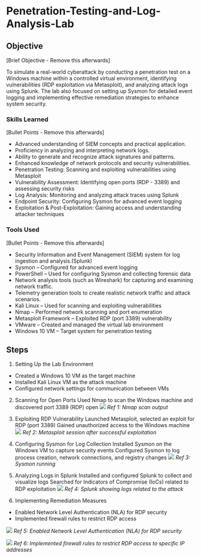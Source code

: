 # Penetration-Testing-and-Log-Analysis-Lab

## Objective
[Brief Objective - Remove this afterwards]

To simulate a real-world cyberattack by conducting a penetration test on a Windows machine within a controlled virtual environment, identifying vulnerabilities (RDP exploitation via Metasploit), and analyzing attack logs using Splunk. The lab also focused on setting up Sysmon for detailed event logging and implementing effective remediation strategies to enhance system security.

### Skills Learned
[Bullet Points - Remove this afterwards]

- Advanced understanding of SIEM concepts and practical application.
- Proficiency in analyzing and interpreting network logs.
- Ability to generate and recognize attack signatures and patterns.
- Enhanced knowledge of network protocols and security vulnerabilities.
- Penetration Testing: Scanning and exploiting vulnerabilities using Metasploit
- Vulnerability Assessment: Identifying open ports (RDP - 3389) and assessing security risks
- Log Analysis: Monitoring and analyzing attack traces using Splunk
- Endpoint Security: Configuring Sysmon for advanced event logging
- Exploitation & Post-Exploitation: Gaining access and understanding attacker techniques

### Tools Used
[Bullet Points - Remove this afterwards]

- Security Information and Event Management (SIEM) system for log ingestion and analysis.(Splunk)
- Sysmon – Configured for advanced event logging
- PowerShell – Used for configuring Sysmon and collecting forensic data
- Network analysis tools (such as Wireshark) for capturing and examining network traffic.
- Telemetry generation tools to create realistic network traffic and attack scenarios.
- Kali Linux – Used for scanning and exploiting vulnerabilities
- Nmap – Performed network scanning and port enumeration
- Metasploit Framework – Exploited RDP (port 3389) vulnerability
- VMware – Created and managed the virtual lab environment
- Windows 10 VM – Target system for penetration testing


## Steps
1. Setting Up the Lab Environment
- Created a Windows 10 VM as the target machine
- Installed Kali Linux VM as the attack machine
- Configured network settings for communication between VMs

2. Scanning for Open Ports
Used Nmap to scan the Windows machine and discovered port 3389 (RDP) open
<img src="https://github.com/user-attachments/assets/8c04a768-0a72-4465-9a69-3273fcccc987" /> *Ref 1: Nmap scan output*


3. Exploiting RDP Vulnerability
Launched Metasploit, selected an exploit for RDP (port 3389)
Gained unauthorized access to the Windows machine
<img src="https://github.com/user-attachments/assets/d5bd1f62-003c-4fea-9e0b-054cd22ca089" /> *Ref 2: Metasploit session after successful exploitation*

4. Configuring Sysmon for Log Collection
Installed Sysmon on the Windows VM to capture security events
Configured Sysmon to log process creation, network connections, and registry changes
<img src="https://github.com/user-attachments/assets/5aa5230a-584d-4a35-8b09-d7dfc16c1a86" /> *Ref 3: Sysmon running*

5. Analyzing Logs in Splunk
Installed and configured Splunk to collect and visualize logs
Searched for Indicators of Compromise (IoCs) related to RDP exploitation
<img src="https://github.com/user-attachments/assets/a399302b-0463-44b3-96d5-729130e3132e" /> *Ref 4: Splunk showing logs related to the attack*

8. Implementing Remediation Measures
- Enabled Network Level Authentication (NLA) for RDP security
- Implemented firewall rules to restrict RDP access

<img src="https://github.com/user-attachments/assets/2a881dde-de7c-425f-8518-72181dd2c79c" /> *Ref 5: Enabled Network Level Authentication (NLA) for RDP security*

<img src="https://github.com/user-attachments/assets/17b1152b-ba47-4601-b670-f6a8b064505d" /> *Ref 6: Implemented firewall rules to restrict RDP access to specific IP addresses*


